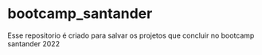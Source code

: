 # bootcamp_santander
Esse repositorio é criado para salvar os projetos que concluir no bootcamp santander 2022
